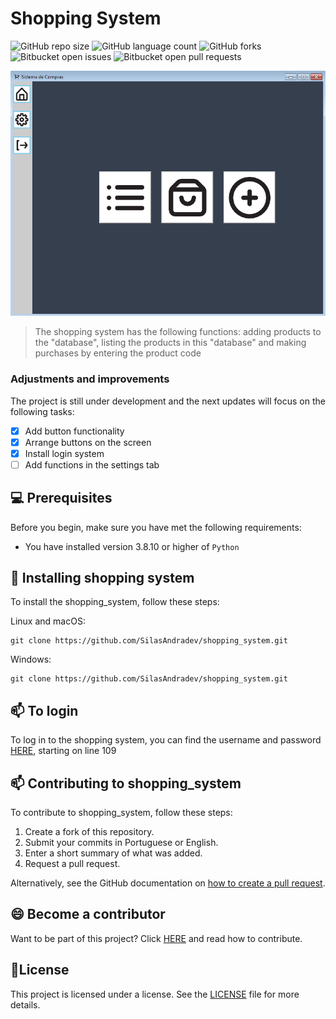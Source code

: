 # Shopping System

![GitHub repo size](https://img.shields.io/github/repo-size/SilasAndradev/shopping_system?style=for-the-badge)
![GitHub language count](https://img.shields.io/github/languages/count/SilasAndradev/shopping_system?style=for-the-badge)
![GitHub forks](https://img.shields.io/github/forks/SilasAndradev/shopping_system?style=for-the-badge)
![Bitbucket open issues](https://img.shields.io/bitbucket/issues/SilasAndradev/shopping_system?style=for-the-badge)
![Bitbucket open pull requests](https://img.shields.io/bitbucket/pr-raw/SilasAndradev/shopping_system?style=for-the-badge)

<img src="example.png" alt="Example">

> The shopping system has the following functions: adding products to the "database", listing the products in this "database" and making purchases by entering the product code

### Adjustments and improvements

The project is still under development and the next updates will focus on the following tasks:

- [x] Add button functionality
- [x] Arrange buttons on the screen
- [x] Install login system
- [ ] Add functions in the settings tab

## 💻 Prerequisites

Before you begin, make sure you have met the following requirements:

- You have installed version 3.8.10 or higher of `Python`

## 🚀 Installing shopping system
To install the shopping_system, follow these steps:

Linux and macOS:

```
git clone https://github.com/SilasAndradev/shopping_system.git
```

Windows:

```
git clone https://github.com/SilasAndradev/shopping_system.git
```


## 📫 To login

To log in to the shopping system, you can find the username and password [HERE](assets/produtos.json), starting on line 109



## 📫 Contributing to shopping_system

To contribute to shopping_system, follow these steps:

1. Create a fork of this repository.
2. Submit your commits in Portuguese or English.
3. Enter a short summary of what was added.
4. Request a pull request.

Alternatively, see the GitHub documentation on [how to create a pull request](https://help.github.com/en/github/collaborating-with-issues-and-pull-requests/creating-a-pull-request).

<!--## 🤝 Colaboradores

Agradecemos às seguintes pessoas que contribuíram para este projeto:

<table>
  <tr>
    <td align="center">
      <a href="#" title="Silas Andrade">
        <img src="https://avatars.githubusercontent.com/u/177932208?v=4" width="100px;" alt="Photo by Silas Andrade on GitHub"/><br>
        <sub>
          <b>Silas Andrade</b>
        </sub>
      </a>
    </td>
  </tr>
</table>
-->
## 😄 Become a contributor

Want to be part of this project? Click [HERE](CONTRIBUTING.md) and read how to contribute.

## 📝License

This project is licensed under a license. See the [LICENSE](LICENSE.md) file for more details.